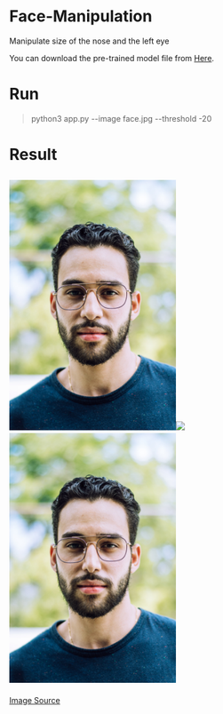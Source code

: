 # Face-Manipulation
Manipulate size of the nose and the left eye

You can download the pre-trained model file from <a href="https://github.com/italojs/facial-landmarks-recognition/blob/master/shape_predictor_68_face_landmarks.dat">Here</a>.

# Run
> python3 app.py --image face.jpg --threshold -20

# Result
<img src="face.jpg" width=300><img src="https://static.vecteezy.com/ti/gratis-vektor/t2/553925-pfeilsymbol-kostenlos-vektor.jpg" width=50><img src="result.jpg" width=300>
-----------------------------------------------
<a href="https://unsplash.com/photos/KbBztc5PTC8">Image Source</a>
